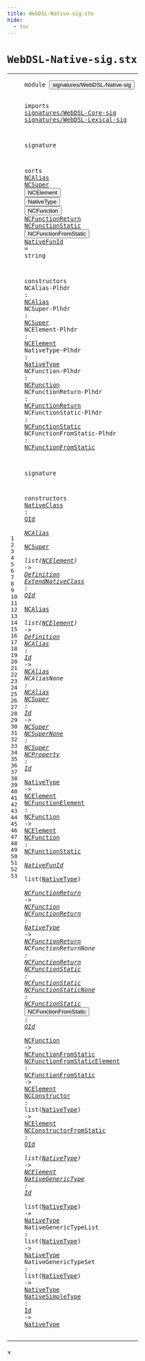 ```yaml
---
title: WebDSL-Native-sig.stx
hide:
  - toc
---
```


# `WebDSL-Native-sig.stx`



[pdmosses/webdsl-statix/webdslstatix/src-gen/statix/signatures/WebDSL-Native-sig.stx]: https://github.com/pdmosses/webdsl-statix/blob/master/webdslstatix/src-gen/statix/signatures/WebDSL-Native-sig.stx "The source file on GitHub"

<div class="stx"><table class="highlighttable"><tbody><tr><td class="linenos"><div class="linenodiv"><pre><span></span>1
2
3
4
5
6
7
8
9
10
11
12
13
14
15
16
17
18
19
20
21
22
23
24
25
26
27
28
29
30
31
32
33
34
35
36
37
38
39
40
41
42
43
44
45
46
47
48
49
50
51
52
53
</pre></div></td>
<td class="code"><pre><code><span class="keyword">module</span> <button class="modal-open" id="signatures/WebDSL-Native-sig_1_8" title="Multi-file references" data-urls="../webdsl-statix-sig.stx/#signatures/WebDSL-Native-sig_18_3 line 18; ../WebDSL-Type-sig.stx/#signatures/WebDSL-Native-sig_7_3 line 7"><span class="token sort_Id">signatures/WebDSL-Native-sig</span></button>

<span class="keyword">imports</span>
  <a href="../WebDSL-Core-sig.stx/#signatures/WebDSL-Core-sig_1_8" id="signatures/WebDSL-Core-sig_4_3" title="Defined at ../WebDSL-Core-sig.stx line 1"><span class="token sort_Id">signatures/WebDSL-Core-sig</span></a>
  <a href="../WebDSL-Lexical-sig.stx/#signatures/WebDSL-Lexical-sig_1_8" id="signatures/WebDSL-Lexical-sig_5_3" title="Defined at ../WebDSL-Lexical-sig.stx line 1"><span class="token sort_Id">signatures/WebDSL-Lexical-sig</span></a>

<span class="keyword">signature</span>

  <span class="keyword">sorts</span>
    <span class="cons_SortDecl"><a href="#NCAlias_21_21" id="NCAlias_10_5" title="Referenced at line 21, 33, 34, 35, 36"><span class="token sort_Id">NCAlias</span></a></span>
    <span class="cons_SortDecl"><a href="#NCSuper_22_21" id="NCSuper_11_5" title="Referenced at line 22, 33, 37, 38"><span class="token sort_Id">NCSuper</span></a></span>
    <span class="cons_SortDecl"><button class="modal-open" id="NCElement_12_5" title="Multi-file references" data-urls="#NCElement_23_23 line 23, 33, 34, 39, 40, 47, 48, 49; ../../../../trans/static-semantics/webdsl-native.stx/#NCElement_37_58 line 37, 64, 97"><span class="token sort_Id">NCElement</span></button></span>
    <span class="cons_SortDecl"><button class="modal-open" id="NativeType_13_5" title="Multi-file references" data-urls="#NativeType_24_24 line 24, 39, 41, 42, 48, 49, 50, 51, 52, 53; ../../../../trans/static-semantics/webdsl-native.stx/#NativeType_118_30 line 118; ../../../../trans/static-semantics/webdsl.stx/#NativeType_38_34 line 38"><span class="token sort_Id">NativeType</span></button></span>
    <span class="cons_SortDecl"><button class="modal-open" id="NCFunction_14_5" title="Multi-file references" data-urls="#NCFunction_25_24 line 25, 40, 41, 46; ../WebDSL-Type-sig.stx/#NCFunction_23_20 line 23; ../../../../trans/static-semantics/webdsl-native.stx/#NCFunction_83_43 line 83"><span class="token sort_Id">NCFunction</span></button></span>
    <span class="cons_SortDecl"><a href="#NCFunctionReturn_26_30" id="NCFunctionReturn_15_5" title="Referenced at line 26, 41, 42, 43"><span class="token sort_Id">NCFunctionReturn</span></a></span>
    <span class="cons_SortDecl"><a href="#NCFunctionStatic_27_30" id="NCFunctionStatic_16_5" title="Referenced at line 27, 41, 44, 45"><span class="token sort_Id">NCFunctionStatic</span></a></span>
    <span class="cons_SortDecl"><button class="modal-open" id="NCFunctionFromStatic_17_5" title="Multi-file references" data-urls="#NCFunctionFromStatic_28_34 line 28, 46, 47; ../WebDSL-Type-sig.stx/#NCFunctionFromStatic_24_30 line 24"><span class="token sort_Id">NCFunctionFromStatic</span></button></span>
    <span class="cons_SortAlias"><a href="#NativeFunId_41_37" id="NativeFunId_18_5" title="Referenced at line 41"><span class="token sort_Id">NativeFunId</span></a> <span class="operator">=</span> <span class="cons_StringSort">string</span></span>

  <span class="keyword">constructors</span>
    <span class="cons_OpDecl"><span id="NCAlias-Plhdr_21_5" title="Not referenced"><span class="token sort_Id">NCAlias-Plhdr</span></span> <span class="operator">:</span> <span class="cons_SimpleSort"><a href="#NCAlias_10_5" id="NCAlias_21_21" title="Defined at line 10"><span class="token sort_Id">NCAlias</span></a></span></span>
    <span class="cons_OpDecl"><span id="NCSuper-Plhdr_22_5" title="Not referenced"><span class="token sort_Id">NCSuper-Plhdr</span></span> <span class="operator">:</span> <span class="cons_SimpleSort"><a href="#NCSuper_11_5" id="NCSuper_22_21" title="Defined at line 11"><span class="token sort_Id">NCSuper</span></a></span></span>
    <span class="cons_OpDecl"><span id="NCElement-Plhdr_23_5" title="Not referenced"><span class="token sort_Id">NCElement-Plhdr</span></span> <span class="operator">:</span> <span class="cons_SimpleSort"><a href="#NCElement_12_5" id="NCElement_23_23" title="Defined at line 12"><span class="token sort_Id">NCElement</span></a></span></span>
    <span class="cons_OpDecl"><span id="NativeType-Plhdr_24_5" title="Not referenced"><span class="token sort_Id">NativeType-Plhdr</span></span> <span class="operator">:</span> <span class="cons_SimpleSort"><a href="#NativeType_13_5" id="NativeType_24_24" title="Defined at line 13"><span class="token sort_Id">NativeType</span></a></span></span>
    <span class="cons_OpDecl"><span id="NCFunction-Plhdr_25_5" title="Not referenced"><span class="token sort_Id">NCFunction-Plhdr</span></span> <span class="operator">:</span> <span class="cons_SimpleSort"><a href="#NCFunction_14_5" id="NCFunction_25_24" title="Defined at line 14"><span class="token sort_Id">NCFunction</span></a></span></span>
    <span class="cons_OpDecl"><span id="NCFunctionReturn-Plhdr_26_5" title="Not referenced"><span class="token sort_Id">NCFunctionReturn-Plhdr</span></span> <span class="operator">:</span> <span class="cons_SimpleSort"><a href="#NCFunctionReturn_15_5" id="NCFunctionReturn_26_30" title="Defined at line 15"><span class="token sort_Id">NCFunctionReturn</span></a></span></span>
    <span class="cons_OpDecl"><span id="NCFunctionStatic-Plhdr_27_5" title="Not referenced"><span class="token sort_Id">NCFunctionStatic-Plhdr</span></span> <span class="operator">:</span> <span class="cons_SimpleSort"><a href="#NCFunctionStatic_16_5" id="NCFunctionStatic_27_30" title="Defined at line 16"><span class="token sort_Id">NCFunctionStatic</span></a></span></span>
    <span class="cons_OpDecl"><span id="NCFunctionFromStatic-Plhdr_28_5" title="Not referenced"><span class="token sort_Id">NCFunctionFromStatic-Plhdr</span></span> <span class="operator">:</span> <span class="cons_SimpleSort"><a href="#NCFunctionFromStatic_17_5" id="NCFunctionFromStatic_28_34" title="Defined at line 17"><span class="token sort_Id">NCFunctionFromStatic</span></a></span></span>

<span class="keyword">signature</span>

  <span class="keyword">constructors</span>
    <span class="cons_OpDecl"><a href="../../../../trans/static-semantics/webdsl-native.stx/#NativeClass_22_12" id="NativeClass_33_5" title="Referenced at ../../../../trans/static-semantics/webdsl-native.stx line 22, 26"><span class="token sort_Id">NativeClass</span></a> <span class="operator">:</span> <span class="cons_SimpleSort"><a href="../WebDSL-Lexical-sig.stx/#QId_8_5" id="QId_33_19" title="Defined at ../WebDSL-Lexical-sig.stx line 8"><span class="token sort_Id">QId</span></a></span> <span class="operator">*</span> <span class="cons_SimpleSort"><a href="#NCAlias_10_5" id="NCAlias_33_25" title="Defined at line 10"><span class="token sort_Id">NCAlias</span></a></span> <span class="operator">*</span> <span class="cons_SimpleSort"><a href="#NCSuper_11_5" id="NCSuper_33_35" title="Defined at line 11"><span class="token sort_Id">NCSuper</span></a></span> <span class="operator">*</span> <span class="keyword">list</span><span class="operator">(</span><span class="cons_SimpleSort"><a href="#NCElement_12_5" id="NCElement_33_50" title="Defined at line 12"><span class="token sort_Id">NCElement</span></a></span><span class="operator">)</span> <span class="operator">-&gt;</span> <span class="cons_SimpleSort"><a href="../WebDSL-Core-sig.stx/#Definition_20_5" id="Definition_33_64" title="Defined at ../WebDSL-Core-sig.stx line 20"><span class="token sort_Id">Definition</span></a></span></span>
    <span class="cons_OpDecl"><a href="../../../../trans/static-semantics/webdsl-native.stx/#ExtendNativeClass_50_12" id="ExtendNativeClass_34_5" title="Referenced at ../../../../trans/static-semantics/webdsl-native.stx line 50"><span class="token sort_Id">ExtendNativeClass</span></a> <span class="operator">:</span> <span class="cons_SimpleSort"><a href="../WebDSL-Lexical-sig.stx/#QId_8_5" id="QId_34_25" title="Defined at ../WebDSL-Lexical-sig.stx line 8"><span class="token sort_Id">QId</span></a></span> <span class="operator">*</span> <span class="cons_SimpleSort"><a href="#NCAlias_10_5" id="NCAlias_34_31" title="Defined at line 10"><span class="token sort_Id">NCAlias</span></a></span> <span class="operator">*</span> <span class="keyword">list</span><span class="operator">(</span><span class="cons_SimpleSort"><a href="#NCElement_12_5" id="NCElement_34_46" title="Defined at line 12"><span class="token sort_Id">NCElement</span></a></span><span class="operator">)</span> <span class="operator">-&gt;</span> <span class="cons_SimpleSort"><a href="../WebDSL-Core-sig.stx/#Definition_20_5" id="Definition_34_60" title="Defined at ../WebDSL-Core-sig.stx line 20"><span class="token sort_Id">Definition</span></a></span></span>
    <span class="cons_OpDecl"><a href="../../../../trans/static-semantics/webdsl-native.stx/#NCAlias_22_27" id="NCAlias_35_5" title="Referenced at ../../../../trans/static-semantics/webdsl-native.stx line 22, 26, 50"><span class="token sort_Id">NCAlias</span></a> <span class="operator">:</span> <span class="cons_SimpleSort"><a href="../WebDSL-Lexical-sig.stx/#Id_14_5" id="Id_35_15" title="Defined at ../WebDSL-Lexical-sig.stx line 14"><span class="token sort_Id">Id</span></a></span> <span class="operator">-&gt;</span> <span class="cons_SimpleSort"><a href="#NCAlias_10_5" id="NCAlias_35_21" title="Defined at line 10"><span class="token sort_Id">NCAlias</span></a></span></span>
    <span class="cons_OpDecl"><span id="NCAliasNone_36_5" title="Not referenced"><span class="token sort_Id">NCAliasNone</span></span> <span class="operator">:</span> <span class="cons_SimpleSort"><a href="#NCAlias_10_5" id="NCAlias_36_19" title="Defined at line 10"><span class="token sort_Id">NCAlias</span></a></span></span>
    <span class="cons_OpDecl"><a href="../../../../trans/static-semantics/webdsl-native.stx/#NCSuper_26_43" id="NCSuper_37_5" title="Referenced at ../../../../trans/static-semantics/webdsl-native.stx line 26"><span class="token sort_Id">NCSuper</span></a> <span class="operator">:</span> <span class="cons_SimpleSort"><a href="../WebDSL-Lexical-sig.stx/#Id_14_5" id="Id_37_15" title="Defined at ../WebDSL-Lexical-sig.stx line 14"><span class="token sort_Id">Id</span></a></span> <span class="operator">-&gt;</span> <span class="cons_SimpleSort"><a href="#NCSuper_11_5" id="NCSuper_37_21" title="Defined at line 11"><span class="token sort_Id">NCSuper</span></a></span></span>
    <span class="cons_OpDecl"><a href="../../../../trans/static-semantics/webdsl-native.stx/#NCSuperNone_22_43" id="NCSuperNone_38_5" title="Referenced at ../../../../trans/static-semantics/webdsl-native.stx line 22"><span class="token sort_Id">NCSuperNone</span></a> <span class="operator">:</span> <span class="cons_SimpleSort"><a href="#NCSuper_11_5" id="NCSuper_38_19" title="Defined at line 11"><span class="token sort_Id">NCSuper</span></a></span></span>
    <span class="cons_OpDecl"><a href="../../../../trans/static-semantics/webdsl-native.stx/#NCProperty_70_36" id="NCProperty_39_5" title="Referenced at ../../../../trans/static-semantics/webdsl-native.stx line 70"><span class="token sort_Id">NCProperty</span></a> <span class="operator">:</span> <span class="cons_SimpleSort"><a href="../WebDSL-Lexical-sig.stx/#Id_14_5" id="Id_39_18" title="Defined at ../WebDSL-Lexical-sig.stx line 14"><span class="token sort_Id">Id</span></a></span> <span class="operator">*</span> <span class="cons_SimpleSort"><a href="#NativeType_13_5" id="NativeType_39_23" title="Defined at line 13"><span class="token sort_Id">NativeType</span></a></span> <span class="operator">-&gt;</span> <span class="cons_SimpleSort"><a href="#NCElement_12_5" id="NCElement_39_37" title="Defined at line 12"><span class="token sort_Id">NCElement</span></a></span></span>
    <span class="cons_OpDecl"><a href="../../../../trans/static-semantics/webdsl-native.stx/#NCFunctionElement_75_36" id="NCFunctionElement_40_5" title="Referenced at ../../../../trans/static-semantics/webdsl-native.stx line 75"><span class="token sort_Id">NCFunctionElement</span></a> <span class="operator">:</span> <span class="cons_SimpleSort"><a href="#NCFunction_14_5" id="NCFunction_40_25" title="Defined at line 14"><span class="token sort_Id">NCFunction</span></a></span> <span class="operator">-&gt;</span> <span class="cons_SimpleSort"><a href="#NCElement_12_5" id="NCElement_40_39" title="Defined at line 12"><span class="token sort_Id">NCElement</span></a></span></span>
    <span class="cons_OpDecl"><a href="../../../../trans/static-semantics/webdsl-native.stx/#NCFunction_84_37" id="NCFunction_41_5" title="Referenced at ../../../../trans/static-semantics/webdsl-native.stx line 84, 89"><span class="token sort_Id">NCFunction</span></a> <span class="operator">:</span> <span class="cons_SimpleSort"><a href="#NCFunctionStatic_16_5" id="NCFunctionStatic_41_18" title="Defined at line 16"><span class="token sort_Id">NCFunctionStatic</span></a></span> <span class="operator">*</span> <span class="cons_SimpleSort"><a href="#NativeFunId_18_5" id="NativeFunId_41_37" title="Defined at line 18"><span class="token sort_Id">NativeFunId</span></a></span> <span class="operator">*</span> <span class="keyword">list</span><span class="operator">(</span><span class="cons_SimpleSort"><a href="#NativeType_13_5" id="NativeType_41_56" title="Defined at line 13"><span class="token sort_Id">NativeType</span></a></span><span class="operator">)</span> <span class="operator">*</span> <span class="cons_SimpleSort"><a href="#NCFunctionReturn_15_5" id="NCFunctionReturn_41_70" title="Defined at line 15"><span class="token sort_Id">NCFunctionReturn</span></a></span> <span class="operator">-&gt;</span> <span class="cons_SimpleSort"><a href="#NCFunction_14_5" id="NCFunction_41_90" title="Defined at line 14"><span class="token sort_Id">NCFunction</span></a></span></span>
    <span class="cons_OpDecl"><a href="../../../../trans/static-semantics/webdsl-native.stx/#NCFunctionReturn_84_77" id="NCFunctionReturn_42_5" title="Referenced at ../../../../trans/static-semantics/webdsl-native.stx line 84, 89"><span class="token sort_Id">NCFunctionReturn</span></a> <span class="operator">:</span> <span class="cons_SimpleSort"><a href="#NativeType_13_5" id="NativeType_42_24" title="Defined at line 13"><span class="token sort_Id">NativeType</span></a></span> <span class="operator">-&gt;</span> <span class="cons_SimpleSort"><a href="#NCFunctionReturn_15_5" id="NCFunctionReturn_42_38" title="Defined at line 15"><span class="token sort_Id">NCFunctionReturn</span></a></span></span>
    <span class="cons_OpDecl"><span id="NCFunctionReturnNone_43_5" title="Not referenced"><span class="token sort_Id">NCFunctionReturnNone</span></span> <span class="operator">:</span> <span class="cons_SimpleSort"><a href="#NCFunctionReturn_15_5" id="NCFunctionReturn_43_28" title="Defined at line 15"><span class="token sort_Id">NCFunctionReturn</span></a></span></span>
    <span class="cons_OpDecl"><a href="../../../../trans/static-semantics/webdsl-native.stx/#NCFunctionStatic_84_48" id="NCFunctionStatic_44_5" title="Referenced at ../../../../trans/static-semantics/webdsl-native.stx line 84"><span class="token sort_Id">NCFunctionStatic</span></a> <span class="operator">:</span> <span class="cons_SimpleSort"><a href="#NCFunctionStatic_16_5" id="NCFunctionStatic_44_24" title="Defined at line 16"><span class="token sort_Id">NCFunctionStatic</span></a></span></span>
    <span class="cons_OpDecl"><a href="../../../../trans/static-semantics/webdsl-native.stx/#NCFunctionStaticNone_89_48" id="NCFunctionStaticNone_45_5" title="Referenced at ../../../../trans/static-semantics/webdsl-native.stx line 89"><span class="token sort_Id">NCFunctionStaticNone</span></a> <span class="operator">:</span> <span class="cons_SimpleSort"><a href="#NCFunctionStatic_16_5" id="NCFunctionStatic_45_28" title="Defined at line 16"><span class="token sort_Id">NCFunctionStatic</span></a></span></span>
    <span class="cons_OpDecl"><button class="modal-open" id="NCFunctionFromStatic_46_5" title="Multi-file references" data-urls="../../../../trans/static-semantics/webdsl-native.stx/#NCFunctionFromStatic_78_64 line 78; ../../../../trans/static-semantics/types/type-extensions.stx/#NCFunctionFromStatic_27_51 line 27"><span class="token sort_Id">NCFunctionFromStatic</span></button> <span class="operator">:</span> <span class="cons_SimpleSort"><a href="../WebDSL-Lexical-sig.stx/#QId_8_5" id="QId_46_28" title="Defined at ../WebDSL-Lexical-sig.stx line 8"><span class="token sort_Id">QId</span></a></span> <span class="operator">*</span> <span class="cons_SimpleSort"><a href="#NCFunction_14_5" id="NCFunction_46_34" title="Defined at line 14"><span class="token sort_Id">NCFunction</span></a></span> <span class="operator">-&gt;</span> <span class="cons_SimpleSort"><a href="#NCFunctionFromStatic_17_5" id="NCFunctionFromStatic_46_48" title="Defined at line 17"><span class="token sort_Id">NCFunctionFromStatic</span></a></span></span>
    <span class="cons_OpDecl"><a href="../../../../trans/static-semantics/webdsl-native.stx/#NCFunctionFromStaticElement_78_36" id="NCFunctionFromStaticElement_47_5" title="Referenced at ../../../../trans/static-semantics/webdsl-native.stx line 78"><span class="token sort_Id">NCFunctionFromStaticElement</span></a> <span class="operator">:</span> <span class="cons_SimpleSort"><a href="#NCFunctionFromStatic_17_5" id="NCFunctionFromStatic_47_35" title="Defined at line 17"><span class="token sort_Id">NCFunctionFromStatic</span></a></span> <span class="operator">-&gt;</span> <span class="cons_SimpleSort"><a href="#NCElement_12_5" id="NCElement_47_59" title="Defined at line 12"><span class="token sort_Id">NCElement</span></a></span></span>
    <span class="cons_OpDecl"><a href="../../../../trans/static-semantics/webdsl-native.stx/#NCConstructor_67_30" id="NCConstructor_48_5" title="Referenced at ../../../../trans/static-semantics/webdsl-native.stx line 67, 99"><span class="token sort_Id">NCConstructor</span></a> <span class="operator">:</span> <span class="keyword">list</span><span class="operator">(</span><span class="cons_SimpleSort"><a href="#NativeType_13_5" id="NativeType_48_26" title="Defined at line 13"><span class="token sort_Id">NativeType</span></a></span><span class="operator">)</span> <span class="operator">-&gt;</span> <span class="cons_SimpleSort"><a href="#NCElement_12_5" id="NCElement_48_41" title="Defined at line 12"><span class="token sort_Id">NCElement</span></a></span></span>
    <span class="cons_OpDecl"><a href="../../../../trans/static-semantics/webdsl-native.stx/#NCConstructorFromStatic_68_30" id="NCConstructorFromStatic_49_5" title="Referenced at ../../../../trans/static-semantics/webdsl-native.stx line 68, 103"><span class="token sort_Id">NCConstructorFromStatic</span></a> <span class="operator">:</span> <span class="cons_SimpleSort"><a href="../WebDSL-Lexical-sig.stx/#QId_8_5" id="QId_49_31" title="Defined at ../WebDSL-Lexical-sig.stx line 8"><span class="token sort_Id">QId</span></a></span> <span class="operator">*</span> <span class="keyword">list</span><span class="operator">(</span><span class="cons_SimpleSort"><a href="#NativeType_13_5" id="NativeType_49_42" title="Defined at line 13"><span class="token sort_Id">NativeType</span></a></span><span class="operator">)</span> <span class="operator">-&gt;</span> <span class="cons_SimpleSort"><a href="#NCElement_12_5" id="NCElement_49_57" title="Defined at line 12"><span class="token sort_Id">NCElement</span></a></span></span>
    <span class="cons_OpDecl"><a href="../../../../trans/static-semantics/webdsl-native.stx/#NativeGenericType_120_23" id="NativeGenericType_50_5" title="Referenced at ../../../../trans/static-semantics/webdsl-native.stx line 120, 121, 122"><span class="token sort_Id">NativeGenericType</span></a> <span class="operator">:</span> <span class="cons_SimpleSort"><a href="../WebDSL-Lexical-sig.stx/#Id_14_5" id="Id_50_25" title="Defined at ../WebDSL-Lexical-sig.stx line 14"><span class="token sort_Id">Id</span></a></span> <span class="operator">*</span> <span class="keyword">list</span><span class="operator">(</span><span class="cons_SimpleSort"><a href="#NativeType_13_5" id="NativeType_50_35" title="Defined at line 13"><span class="token sort_Id">NativeType</span></a></span><span class="operator">)</span> <span class="operator">-&gt;</span> <span class="cons_SimpleSort"><a href="#NativeType_13_5" id="NativeType_50_50" title="Defined at line 13"><span class="token sort_Id">NativeType</span></a></span></span>
    <span class="cons_OpDecl"><span id="NativeGenericTypeList_51_5" title="Not referenced"><span class="token sort_Id">NativeGenericTypeList</span></span> <span class="operator">:</span> <span class="keyword">list</span><span class="operator">(</span><span class="cons_SimpleSort"><a href="#NativeType_13_5" id="NativeType_51_34" title="Defined at line 13"><span class="token sort_Id">NativeType</span></a></span><span class="operator">)</span> <span class="operator">-&gt;</span> <span class="cons_SimpleSort"><a href="#NativeType_13_5" id="NativeType_51_49" title="Defined at line 13"><span class="token sort_Id">NativeType</span></a></span></span>
    <span class="cons_OpDecl"><span id="NativeGenericTypeSet_52_5" title="Not referenced"><span class="token sort_Id">NativeGenericTypeSet</span></span> <span class="operator">:</span> <span class="keyword">list</span><span class="operator">(</span><span class="cons_SimpleSort"><a href="#NativeType_13_5" id="NativeType_52_33" title="Defined at line 13"><span class="token sort_Id">NativeType</span></a></span><span class="operator">)</span> <span class="operator">-&gt;</span> <span class="cons_SimpleSort"><a href="#NativeType_13_5" id="NativeType_52_48" title="Defined at line 13"><span class="token sort_Id">NativeType</span></a></span></span>
    <span class="cons_OpDecl"><a href="../../../../trans/static-semantics/webdsl-native.stx/#NativeSimpleType_119_23" id="NativeSimpleType_53_5" title="Referenced at ../../../../trans/static-semantics/webdsl-native.stx line 119"><span class="token sort_Id">NativeSimpleType</span></a> <span class="operator">:</span> <span class="cons_SimpleSort"><a href="../WebDSL-Lexical-sig.stx/#Id_14_5" id="Id_53_24" title="Defined at ../WebDSL-Lexical-sig.stx line 14"><span class="token sort_Id">Id</span></a></span> <span class="operator">-&gt;</span> <span class="cons_SimpleSort"><a href="#NativeType_13_5" id="NativeType_53_30" title="Defined at line 13"><span class="token sort_Id">NativeType</span></a></span></span>
</code></pre></td></tr></tbody></table></div>

<div id="modal">
  <div id="modal-content">
    <span id="modal-close">&times;</span>
    <h2 id="modal-h2"></h2>
    <p  id="modal-p"></p>
    <ul id="modal-ul"></ul>
  </div>
</div>
